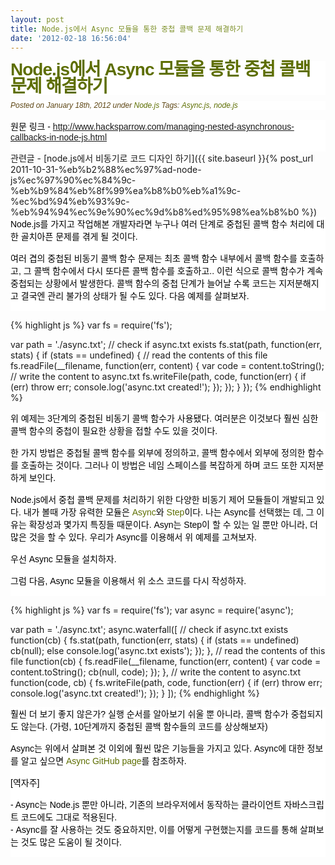 ```yaml
---
layout: post
title: Node.js에서 Async 모듈을 통한 중첩 콜백 문제 해결하기
date: '2012-02-18 16:56:04'
---
```


<h1 id="post-670" style="font-size: 28px; font-weight: bold; color: #5d6e00; letter-spacing: -1px; line-height: 27px; font-family: Arial, sans-serif; font-style: normal; font-variant: normal; orphans: 2; text-align: -webkit-auto; text-indent: 0px; text-transform: none; white-space: normal; widows: 2; word-spacing: 0px; background-color: #ffffff; padding: 0px; margin: 0px;">Node.js에서 Async 모듈을 통한 중첩 콜백 문제 해결하기</h1>
<div class="post-meta" style="margin-top: 10px; margin-right: 0px; margin-bottom: 16px; margin-left: 0px; font-size: 12px; color: #5e4614; letter-spacing: normal; font-family: Arial, sans-serif; font-style: normal; font-variant: normal; font-weight: normal; line-height: normal; orphans: 2; text-align: -webkit-auto; text-indent: 0px; text-transform: none; white-space: normal; widows: 2; word-spacing: 0px; background-color: #ffffff; padding: 0px;"><em>Posted on January 18th, 2012 under <a style="color: #5d6e00; text-decoration: none;" title="View all posts in Node.js" rel="category tag" href="http://www.hacksparrow.com/category/node-js-2">Node.js</a></em> <em>Tags: <a style="color: #5d6e00; text-decoration: none;" rel="tag" href="http://www.hacksparrow.com/tag/async-js">Async.js</a>, <a style="color: #5d6e00; text-decoration: none;" rel="tag" href="http://www.hacksparrow.com/tag/node-js">node.js</a></em></div>
<p style="padding-top: 0px; padding-right: 0px; padding-bottom: 15px; padding-left: 0px; color: #000000; font-family: Arial, sans-serif; font-size: 14px; font-style: normal; font-variant: normal; font-weight: normal; letter-spacing: normal; line-height: normal; orphans: 2; text-align: -webkit-auto; text-indent: 0px; text-transform: none; white-space: normal; widows: 2; word-spacing: 0px; background-color: #ffffff; margin: 0px;">원문 링크 - <a href="http://www.hacksparrow.com/managing-nested-asynchronous-callbacks-in-node-js.html">http://www.hacksparrow.com/managing-nested-asynchronous-callbacks-in-node-js.html</a></p>
관련글 - [node.js에서 비동기로 코드 디자인 하기]({{ site.baseurl }}{% post_url 2011-10-31-%eb%b2%88%ec%97%ad-node-js%ec%97%90%ec%84%9c-%eb%b9%84%eb%8f%99%ea%b8%b0%eb%a1%9c-%ec%bd%94%eb%93%9c-%eb%94%94%ec%9e%90%ec%9d%b8%ed%95%98%ea%b8%b0 %})
<p style="padding-top: 0px; padding-right: 0px; padding-bottom: 15px; padding-left: 0px; color: #000000; font-family: Arial, sans-serif; font-size: 14px; font-style: normal; font-variant: normal; font-weight: normal; letter-spacing: normal; line-height: normal; orphans: 2; text-align: -webkit-auto; text-indent: 0px; text-transform: none; white-space: normal; widows: 2; word-spacing: 0px; background-color: #ffffff; margin: 0px;">Node.js를 가지고 작업해본 개발자라면 누구나 여러 단계로 중첩된 콜백 함수 처리에 대한 골치아픈 문제를 겪게 될 것이다.</p>
<p style="padding-top: 0px; padding-right: 0px; padding-bottom: 15px; padding-left: 0px; color: #000000; font-family: Arial, sans-serif; font-size: 14px; font-style: normal; font-variant: normal; font-weight: normal; letter-spacing: normal; line-height: normal; orphans: 2; text-align: -webkit-auto; text-indent: 0px; text-transform: none; white-space: normal; widows: 2; word-spacing: 0px; background-color: #ffffff; margin: 0px;">여러 겹의 중첩된 비동기 콜백 함수 문제는 최초 콜백 함수 내부에서 콜백 함수를 호출하고, 그 콜백 함수에서 다시 또다른 콜백 함수를 호출하고.. 이런 식으로 콜백 함수가 계속 중첩되는 상황에서 발생한다. 콜백 함수의 중첩 단계가 늘어날 수록 코드는 지저분해지고 결국엔 관리 불가의 상태가 될 수도 있다. 다음 예제를 살펴보자.</p>

{% highlight js %}
var fs = require('fs');
 
var path = './async.txt';
// check if async.txt exists
fs.stat(path, function(err, stats) {
    if (stats == undefined) {
        // read the contents of this file
        fs.readFile(__filename, function(err, content) {
            var code = content.toString();
            // write the content to async.txt
            fs.writeFile(path, code, function(err) {
                if (err) throw err;
                console.log('async.txt created!');
            });
        });
    }
});
{% endhighlight %}

<p style="padding-top: 0px; padding-right: 0px; padding-bottom: 15px; padding-left: 0px; color: #000000; font-family: Arial, sans-serif; font-size: 14px; font-style: normal; font-variant: normal; font-weight: normal; letter-spacing: normal; line-height: normal; orphans: 2; text-align: -webkit-auto; text-indent: 0px; text-transform: none; white-space: normal; widows: 2; word-spacing: 0px; background-color: #ffffff; margin: 0px;">위 예제는 3단계의 중첩된 비동기 콜백 함수가 사용됐다. 여러분은 이것보다 훨씬 심한 콜백 함수의 중첩이 필요한 상황을 접할 수도 있을 것이다.</p>
<p style="padding-top: 0px; padding-right: 0px; padding-bottom: 15px; padding-left: 0px; color: #000000; font-family: Arial, sans-serif; font-size: 14px; font-style: normal; font-variant: normal; font-weight: normal; letter-spacing: normal; line-height: normal; orphans: 2; text-align: -webkit-auto; text-indent: 0px; text-transform: none; white-space: normal; widows: 2; word-spacing: 0px; background-color: #ffffff; margin: 0px;">한 가지 방법은 중첩될 콜백 함수를 외부에 정의하고, 콜백 함수에서 외부에 정의한 함수를 호출하는 것이다. 그러나 이 방법은 네임 스페이스를 복잡하게 하며 코드 또한 지저분하게 보인다.</p>
<p style="padding-top: 0px; padding-right: 0px; padding-bottom: 15px; padding-left: 0px; color: #000000; font-family: Arial, sans-serif; font-size: 14px; font-style: normal; font-variant: normal; font-weight: normal; letter-spacing: normal; line-height: normal; orphans: 2; text-align: -webkit-auto; text-indent: 0px; text-transform: none; white-space: normal; widows: 2; word-spacing: 0px; background-color: #ffffff; margin: 0px;">Node.js에서 중첩 콜백 문제를 처리하기 위한 다양한 비동기 제어 모듈들이 개발되고 있다. 내가 볼때 가장 유력한 모듈은 <a style="color: #5d6e00; text-decoration: none;" href="https://github.com/caolan/async">Async</a>와 <a style="color: #5d6e00; text-decoration: none;" href="https://github.com/creationix/step">Step</a>이다. 나는 Async를 선택했는 데, 그 이유는 확장성과 몇가지 특징들 때문이다. Asyn는 Step이 할 수 있는 일 뿐만 아니라, 더 많은 것을 할 수 있다. 우리가 Async를 이용해서 위 예제를 고쳐보자.</p>
<p style="padding-top: 0px; padding-right: 0px; padding-bottom: 15px; padding-left: 0px; color: #000000; font-family: Arial, sans-serif; font-size: 14px; font-style: normal; font-variant: normal; font-weight: normal; letter-spacing: normal; line-height: normal; orphans: 2; text-align: -webkit-auto; text-indent: 0px; text-transform: none; white-space: normal; widows: 2; word-spacing: 0px; background-color: #ffffff; margin: 0px;">우선 Async 모듈을 설치하자.</p>
<p style="padding-top: 0px; padding-right: 0px; padding-bottom: 15px; padding-left: 0px; color: #000000; font-family: Arial, sans-serif; font-size: 14px; font-style: normal; font-variant: normal; font-weight: normal; letter-spacing: normal; line-height: normal; orphans: 2; text-align: -webkit-auto; text-indent: 0px; text-transform: none; white-space: normal; widows: 2; word-spacing: 0px; background-color: #ffffff; margin: 0px;">그럼 다음, Async 모듈을 이용해서 위 소스 코드를 다시 작성하자.</p>

{% highlight js %}
var fs = require('fs');
var async = require('async');
 
var path = './async.txt';
async.waterfall([
    // check if async.txt exists
    function(cb) {
        fs.stat(path, function(err, stats) {
            if (stats == undefined) cb(null);
            else console.log('async.txt exists');
        });
    },
    // read the contents of this file
    function(cb) {
        fs.readFile(__filename, function(err, content) {
            var code = content.toString();
            cb(null, code);
        });
    },
    // write the content to async.txt
    function(code, cb) {
        fs.writeFile(path, code, function(err) {
            if (err) throw err;
            console.log('async.txt created!');
        });
    }
]);
{% endhighlight %}

<p style="padding-top: 0px; padding-right: 0px; padding-bottom: 15px; padding-left: 0px; color: #000000; font-family: Arial, sans-serif; font-size: 14px; font-style: normal; font-variant: normal; font-weight: normal; letter-spacing: normal; line-height: normal; orphans: 2; text-align: -webkit-auto; text-indent: 0px; text-transform: none; white-space: normal; widows: 2; word-spacing: 0px; background-color: #ffffff; margin: 0px;">훨씬 더 보기 좋지 않은가? 실행 순서를 알아보기 쉬울 뿐 아니라, 콜백 함수가 중첩되지도 않는다. (가령, 10단계까지 중첩된 콜백 함수들의 코드를 상상해보자)</p>
<p style="padding-top: 0px; padding-right: 0px; padding-bottom: 15px; padding-left: 0px; color: #000000; font-family: Arial, sans-serif; font-size: 14px; font-style: normal; font-variant: normal; font-weight: normal; letter-spacing: normal; line-height: normal; orphans: 2; text-align: -webkit-auto; text-indent: 0px; text-transform: none; white-space: normal; widows: 2; word-spacing: 0px; background-color: #ffffff; margin: 0px;">Async는 위에서 살펴본 것 이외에 훨씬 많은 기능들을 가지고 있다. Async에 대한 정보를 알고 싶으면 <a style="color: #5d6e00; text-decoration: none;" href="https://github.com/caolan/async">Async GitHub page</a>를 참조하자.</p>
<p style="padding-top: 0px; padding-right: 0px; padding-bottom: 15px; padding-left: 0px; color: #000000; font-family: Arial, sans-serif; font-size: 14px; font-style: normal; font-variant: normal; font-weight: normal; letter-spacing: normal; line-height: normal; orphans: 2; text-align: -webkit-auto; text-indent: 0px; text-transform: none; white-space: normal; widows: 2; word-spacing: 0px; background-color: #ffffff; margin: 0px;">[역자주]</p>
<p style="padding-top: 0px; padding-right: 0px; padding-bottom: 15px; padding-left: 0px; color: #000000; font-family: Arial, sans-serif; font-size: 14px; font-style: normal; font-variant: normal; font-weight: normal; letter-spacing: normal; line-height: normal; orphans: 2; text-align: -webkit-auto; text-indent: 0px; text-transform: none; white-space: normal; widows: 2; word-spacing: 0px; background-color: #ffffff; margin: 0px;">- Async는 Node.js 뿐만 아니라, 기존의 브라우저에서 동작하는 클라이언트 자바스크립트 코드에도 그대로 적용된다.<br />- Async를 잘 사용하는 것도 중요하지만, 이를 어떻게 구현했는지를 코드를 통해 살펴보는 것도 많은 도움이 될 것이다.</p>
